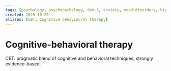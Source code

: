 ```yaml
---
tags: [psychology, psychopathology, dsm-5, anxiety, mood-disorders, bipolar, eating-disorders, personality-disorders, dissociation, schizophrenia, psychotherapy, cbt, medication, ect]
created: 2025-10-20
aliases: [CBT, Cognitive behavioural therapy]
---
```

# Cognitive-behavioral therapy

CBT: pragmatic blend of cognitive and behavioral techniques; strongly evidence-based.
